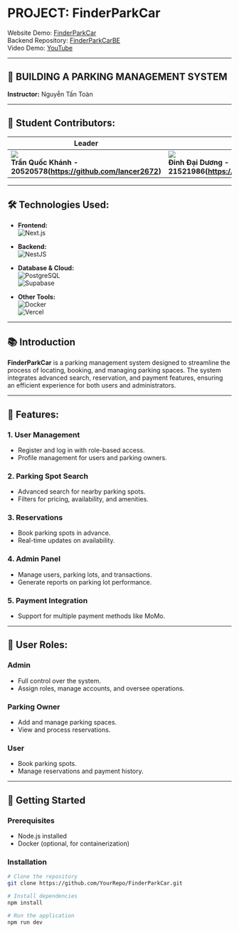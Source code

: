 # PROJECT: FinderParkCar

Website Demo: [FinderParkCar](https://admin-parking.vercel.app/sign-in)  
Backend Repository: [FinderParkCarBE](https://github.com/YourBackendRepo)  
Video Demo: [YouTube](https://www.youtube.com/watch?v=demo_video_link)

---

## 🚗 BUILDING A PARKING MANAGEMENT SYSTEM

**Instructor:** Nguyễn Tấn Toàn

---

## 👥 Student Contributors:
| Leader               | Member               | Member               | Member               | Member               |
|-----------------------|----------------------|----------------------|----------------------|----------------------|
| [![](https://avatars.githubusercontent.com/u/90507570?v=4)](https://github.com/lancer2672) <br> **Trần Quốc Khánh - 20520578(https://github.com/lancer2672)** | [![](https://avatars.githubusercontent.com/u/100852896?v=4)](https://github.com/DinhDaiDuong) <br> **Đinh Đại Dương - 21521986(https://github.com/DinhDaiDuong)** | [![](https://avatars.githubusercontent.com/u/89231623?v=4)](https://github.com/AkiraNoob) <br> **Nguyễn Đức Phương - 21521307(https://github.com/AkiraNoob)** | [![]

---

## 🛠️ Technologies Used:
- **Frontend:**  
  ![Next.js](https://img.shields.io/badge/React-Native-000000?style=for-the-badge&logo=nextdotjs&logoColor=white)

- **Backend:**  
  ![NestJS](https://img.shields.io/badge/NestJS-E0234E?style=for-the-badge&logo=nestjs&logoColor=white)

- **Database & Cloud:**  
  ![PostgreSQL](https://img.shields.io/badge/PostgreSQL-316192?style=for-the-badge&logo=postgresql&logoColor=white)  
  ![Supabase](https://img.shields.io/badge/Supabase-3ECF8E?style=for-the-badge&logo=supabase&logoColor=white)

- **Other Tools:**  
  ![Docker](https://img.shields.io/badge/Docker-2496ED?style=for-the-badge&logo=docker&logoColor=white)  
  ![Vercel](https://img.shields.io/badge/Vercel-000000?style=for-the-badge&logo=vercel&logoColor=white)

---

## 📚 Introduction

**FinderParkCar** is a parking management system designed to streamline the process of locating, booking, and managing parking spaces. The system integrates advanced search, reservation, and payment features, ensuring an efficient experience for both users and administrators.

---

## 🌟 Features:
### 1. User Management
- Register and log in with role-based access.
- Profile management for users and parking owners.

### 2. Parking Spot Search
- Advanced search for nearby parking spots.
- Filters for pricing, availability, and amenities.

### 3. Reservations
- Book parking spots in advance.
- Real-time updates on availability.

### 4. Admin Panel
- Manage users, parking lots, and transactions.
- Generate reports on parking lot performance.

### 5. Payment Integration
- Support for multiple payment methods like MoMo.

---

## 👥 User Roles:
### **Admin**
- Full control over the system.
- Assign roles, manage accounts, and oversee operations.

### **Parking Owner**
- Add and manage parking spaces.
- View and process reservations.

### **User**
- Book parking spots.
- Manage reservations and payment history.

---

## 🚀 Getting Started

### Prerequisites
- Node.js installed
- Docker (optional, for containerization)

### Installation
```bash
# Clone the repository
git clone https://github.com/YourRepo/FinderParkCar.git

# Install dependencies
npm install

# Run the application
npm run dev
